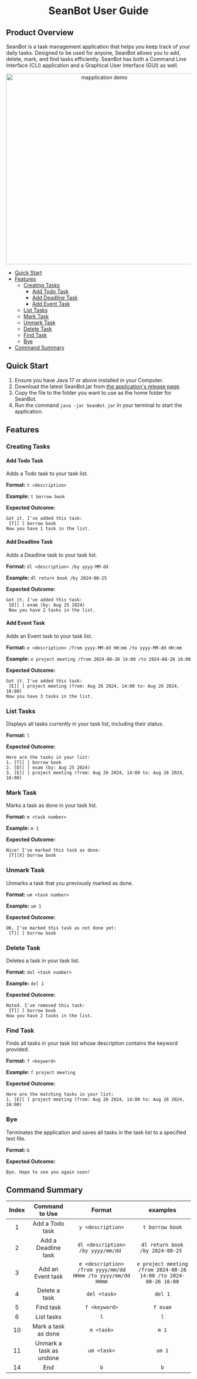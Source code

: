 <h1 align="center">SeanBot User Guide</h1>

## Product Overview
SeanBot is a task management application that helps you keep track of your daily tasks. Designed to be used for anyone, SeanBot allows you to add, delete, mark, and find tasks efficiently. SeanBot has both a Command Line Interface (CLI) application and a Graphical User Interface (GUI) as well. 

<p align="center">
<img width="520" src="./Ui.png" alt="mapplication demo">
</p>

- [Quick Start](#quick-start)
- [Features](#features)
    * [Creating Tasks](#creating-tasks)
        * [Add Todo Task](#add-todo-task)
        * [Add Deadline Task](#add-deadline-task)
        * [Add Event Task](#add-event-task)
    * [List Tasks](#list-tasks)
    * [Mark Task](#mark-task)
    * [Unmark Task](#unmark-task)
    * [Delete Task](#delete-task)
    * [Find Task](#find-task)
    * [Bye](#bye)
- [Command Summary](#command-summary)


## Quick Start
1. Ensure you have Java 17 or above installed in your Computer.
2. Download the latest SeanBot.jar from [the application's release page](https://github.com/seanwong2/ip/releases/).
3. Copy the file to the folder you want to use as the home folder for SeanBot.
4. Run the command `java -jar SeanBot.jar` in your terminal to start the application.

## Features

### Creating Tasks

#### Add Todo Task
Adds a Todo task to your task list.

**Format:** `t <description>`

**Example:** `t borrow book`

**Expected Outcome:**
```
Got it. I've added this task: 
 [T][ ] borrow book 
Now you have 1 task in the list.
```

#### Add Deadline Task
Adds a Deadline task to your task list.

**Format:** `dl <description> /by yyyy-MM-dd`

**Example:** `dl return book /by 2024-08-25`

**Expected Outcome:**
```
Got it. I've added this task: 
 [D][ ] exam (by: Aug 25 2024) 
 Now you have 2 tasks in the list.
```

#### Add Event Task
Adds an Event task to your task list.

**Format:** `e <description> /from yyyy-MM-dd HH:mm /to yyyy-MM-dd HH:mm`

**Example:** `e project meeting /from 2024-08-26 14:00 /to 2024-08-26 16:00`

**Expected Outcome:**
```
Got it. I've added this task: 
 [E][ ] project meeting (from: Aug 26 2024, 14:00 to: Aug 26 2024, 16:00) 
Now you have 3 tasks in the list.
```

### List Tasks
Displays all tasks currently in your task list, including their status.

**Format:** `l`

**Expected Outcome:**
```
Here are the tasks in your list:
1. [T][ ] borrow book
2. [D][ ] exam (by: Aug 25 2024) 
3. [E][ ] project meeting (from: Aug 26 2024, 14:00 to: Aug 26 2024, 16:00) 
```

### Mark Task
Marks a task as done in your task list.

**Format:** `m <task number>`

**Example:** `m 1`

**Expected Outcome:**
```
Nice! I've marked this task as done: 
 [T][X] borrow book
```

### Unmark Task
Unmarks a task that you previously marked as done.

**Format:** `um <task number>`

**Example:** `um 1`

**Expected Outcome:**
```
OK, I've marked this task as not done yet: 
 [T][ ] borrow book
```

### Delete Task
Deletes a task in your task list.

**Format:** `del <task number>`

**Example:** `del 1`

**Expected Outcome:**
```
Noted. I've removed this task: 
 [T][ ] borrow book
Now you have 2 tasks in the list.
```

### Find Task
Finds all tasks in your task list whose description contains the keyword provided.

**Format:** `f <keyword>`

**Example:** `f project meeting`

**Expected Outcome:**
```
Here are the matching tasks in your list:
1. [E][ ] project meeting (from: Aug 26 2024, 14:00 to: Aug 26 2024, 16:00) 
```

### Bye
Terminates the application and saves all tasks in the task list to a specified text file.

**Format:** `b`

**Expected Outcome:**
```
Bye. Hope to see you again soon!
```

## Command Summary

| Index |   Command to Use    |                   Format                    |                        examples                        |
|:-----:|:-------------------:|:-------------------------------------------:|:------------------------------------------------------:|
|   1   |   Add a Todo task   |            `y <description>`             |                    `t borrow book`                    |
|   2   | Add a Deadline task |   `dl <description> /by yyyy/mm/dd `   |           `dl return book /by 2024-08-25 `            |
|   3   |  Add an Event task  | `e <description> /from yyyy/mm/dd HHmm /to yyyy/mm/dd HHmm` | `e project meeting /from 2024-08-26 14:00 /to 2024-08-26 16:00` |
|   4   |    Delete a task    |               `del <task>`               |                       `del 1`                       |
|   5   |    Find task        |              `f <keyword>`               |                       `f exam`                        |
|   6   |     List tasks      |                   `l`                    |                         `l`                         |
|  10   |     Mark a task as done |                `m <task>`                |                        `m 1`                        |
|  11   |    Unmark a task as undone |               `um <task>`               |                       `um 1`                       |
|  14   |  End   |                    `b`                    |                         `b`                          |
